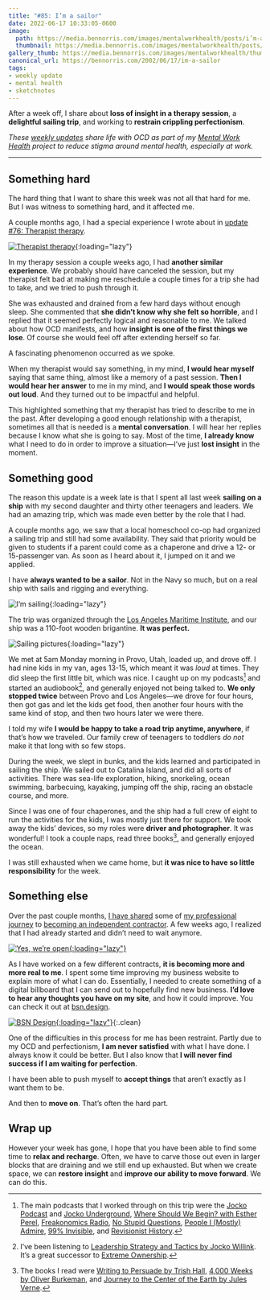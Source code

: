 ```yaml
---
title: "#85: I’m a sailor"
date: 2022-06-17 10:33:05-0600
image: 
  path: https://media.bennorris.com/images/mentalworkhealth/posts/i’m-a-sailor.jpg
  thumbnail: https://media.bennorris.com/images/mentalworkhealth/posts/thumbnails/i’m-a-sailor.jpg
gallery_thumb: https://media.bennorris.com/images/mentalworkhealth/thumbs/i’m-a-sailor.jpg
canonical_url: https://bennorris.com/2002/06/17/im-a-sailor
tags:
- weekly update
- mental health
- sketchnotes
---
```


After a week off, I share about **loss of insight in a therapy session**, a **delightful sailing trip**, and working to **restrain crippling perfectionism**.

_These [weekly updates](https://bennorris.com/tags/weekly-update/) share life with OCD as part of my [Mental Work Health](https://bennorris.com/mental-work-health) project to reduce stigma around mental health, especially at work._

***


## Something hard

The hard thing that I want to share this week was not all that hard for me. But I was witness to something hard, and it affected me.

A couple months ago, I had a special experience I wrote about in [update #76: Therapist therapy](https://bennorris.com/2022/04/08/therapist-therapy).

[![Therapist therapy](https://media.bennorris.com/images/mentalworkhealth/posts/therapist-therapy.jpg)](https://bennorris.com/2022/04/08/therapist-therapy){:loading="lazy"}

In my therapy session a couple weeks ago, I had **another similar experience**. We probably should have canceled the session, but my therapist felt bad at making me reschedule a couple times for a trip she had to take, and we tried to push through it.

She was exhausted and drained from a few hard days without enough sleep. She commented that **she didn’t know why she felt so horrible**, and I replied that it seemed perfectly logical and reasonable to me. We talked about how OCD manifests, and how **insight is one of the first things we lose**. Of course she would feel off after extending herself so far.

A fascinating phenomenon occurred as we spoke.

When my therapist would say something, in my mind, **I would hear myself** saying that same thing, almost like a memory of a past session. **Then I would hear her answer** to me in my mind, and **I would speak those words out loud**. And they turned out to be impactful and helpful.

This highlighted something that my therapist has tried to describe to me in the past. After developing a good enough relationship with a therapist, sometimes all that is needed is a **mental conversation**. I will hear her replies because I know what she is going to say. Most of the time, **I already know** what I need to do in order to improve a situation—I’ve just **lost insight** in the moment.


## Something good

The reason this update is a week late is that I spent all last week **sailing on a ship** with my second daughter and thirty other teenagers and leaders. We had an amazing trip, which was made even better by the role that I had.

A couple months ago, we saw that a local homeschool co-op had organized a sailing trip and still had some availability. They said that priority would be given to students if a parent could come as a chaperone and drive a 12- or 15-passenger van. As soon as I heard about it, I jumped on it and we applied.

I have **always wanted to be a sailor**. Not in the Navy so much, but on a real ship with sails and rigging and everything.

![I’m sailing](https://media.bennorris.com/images/mentalworkhealth/posts/what-about-bob-sailing.gif){:loading="lazy"}

The trip was organized through the [Los Angeles Maritime Institute](https://lamitopsail.org), and our ship was a 110-foot wooden brigantine. **It was perfect.**

![Sailing pictures](https://media.bennorris.com/images/mentalworkhealth/posts/sailing-images.jpg){:loading="lazy"}

We met at 5am Monday morning in Provo, Utah, loaded up, and drove off. I had nine kids in my van, ages 13-15, which meant it was *loud* at times. They did sleep the first little bit, which was nice. I caught up on my podcasts[^1] and started an audiobook[^2], and generally enjoyed not being talked to. **We only stopped twice** between Provo and Los Angeles—we drove for four hours, then got gas and let the kids get food, then another four hours with the same kind of stop, and then two hours later we were there.

I told my wife **I would be happy to take a road trip anytime, anywhere**, if that’s how we traveled. Our family crew of teenagers to toddlers *do not* make it that long with so few stops.

During the week, we slept in bunks, and the kids learned and participated in sailing the ship. We sailed out to Catalina Island, and did all sorts of activities. There was sea-life exploration, hiking, snorkeling, ocean swimming, barbecuing, kayaking, jumping off the ship, racing an obstacle course, and more.

Since I was one of four chaperones, and the ship had a full crew of eight to run the activities for the kids, I was mostly just there for support. We took away the kids’ devices, so my roles were **driver and photographer**. It was wonderful! I took a couple naps, read three books[^3], and generally enjoyed the ocean.

I was still exhausted when we came home, but **it was nice to have so little responsibility** for the week.


## Something else

Over the past couple months, [I have shared](https://bennorris.com/2022/05/06/uncertainty-training) some of [my professional journey](https://bennorris.com/2022/05/13/bees-in-charge) to [becoming an independent contractor](https://bennorris.com/2022/05/20/yes-were-open). A few weeks ago, I realized that I had already started and didn’t need to wait anymore.

[![Yes, we’re open](https://media.bennorris.com/images/mentalworkhealth/posts/yes-we’re-open.jpg){:loading="lazy"}](https://bennorris.com/2022/05/20/yes-were-open)

As I have worked on a few different contracts, **it is becoming more and more real to me**. I spent some time improving my business website to explain more of what I can do. Essentially, I needed to create something of a digital billboard that I can send out to hopefully find new business. **I’d love to hear any thoughts you have on my site**, and how it could improve. You can check it out at [bsn.design](https://bsn.design).

[![BSN Design](https://bsn.design/assets/images/banner.png){:loading="lazy"}](https://bsn.design){:.clean}

One of the difficulties in this process for me has been restraint. Partly due to my OCD and perfectionism, **I am never satisfied** with what I have done. I always know it could be better. But I also know that **I will never find success if I am waiting for perfection**.

I have been able to push myself to **accept things** that aren’t exactly as I want them to be.

And then to **move on**. That’s often the hard part.


## Wrap up

However your week has gone, I hope that you have been able to find some time to **relax and recharge**. Often, we have to carve those out even in larger blocks that are draining and we still end up exhausted. But when we create space, we can **restore insight** and **improve our ability to move forward**. We can do this.

[^1]: The main podcasts that I worked through on this trip were the [Jocko Podcast](https://jockopodcast.com) and [Jocko Underground](https://jockounderground.com), [Where Should We Begin? with Esther Perel](https://www.estherperel.com/podcast), [Freakonomics Radio](https://freakonomics.com/series/freakonomics-radio/), [No Stupid Questions](https://freakonomics.com/series/nsq/), [People I (Mostly) Admire](https://freakonomics.com/series/people-i-mostly-admire/), [99% Invisible](https://99percentinvisible.org), and [Revisionist History](https://www.pushkin.fm/podcasts/revisionist-history).
[^2]: I’ve been listening to [Leadership Strategy and Tactics by Jocko Willink](https://echelonfront.com/books/). It’s a great successor to [Extreme Ownership](https://echelonfront.com/extreme-ownership/).
[^3]: The books I read were [Writing to Persuade by Trish Hall](https://en.wikipedia.org/wiki/Writing_to_Persuade), [4,000 Weeks by Oliver Burkeman](https://www.oliverburkeman.com/books), and [Journey to the Center of the Earth by Jules Verne](https://en.wikipedia.org/wiki/Journey_to_the_Center_of_the_Earth).
